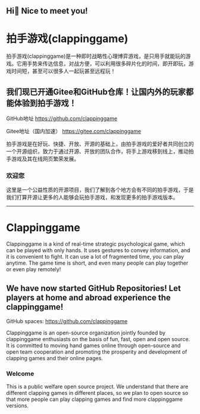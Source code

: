 ## Hi👋 Nice to meet you!
# 拍手游戏(clappinggame)
拍手游戏(clappinggame)是一种即时战略性心理博弈游戏，是只用手就能玩的游戏。它用手势来传达信息，对战方便，可以利用很多碎片化的时间，即开即玩，游戏时间短，甚至可以很多人一起玩甚至远程玩！

## 我们现已开通Gitee和GitHub仓库！让国内外的玩家都能体验到拍手游戏！

GitHub地址 https://github.com/clappinggame

Gitee地址（国内加速） https://gitee.com/clappinggame

拍手游戏是在好玩、快捷、开放、开源的基础上，由拍手游戏的爱好者共同创立的一个开源组织，致力于通过开源、开放的团队合作，将手上游戏移到线上，推动拍手游戏及其在线网页繁荣发展。

### 欢迎您
这里是一个公益性质的开源项目，我们了解到各个地方会有不同的拍手游戏，于是我们打算开源让更多的人能够会玩拍手游戏，和发现更多的拍手游戏版本。

------------------

# Clappinggame

Clappinggame is a kind of real-time strategic psychological game, which can be played with only hands. It uses gestures to convey information, and it is convenient to fight. It can use a lot of fragmented time, you can play anytime. The game time is short, and even many people can play together or even play remotely!

## We have now started GitHub Repositories! Let players at home and abroad experience the clappinggame!

GitHub spaces: https://github.com/clappinggame

Clappinggame is an open-source organization jointly founded by clappinggame enthusiasts on the basis of fun, fast, open and open source. It is committed to moving hand games online through open-source and open team cooperation and promoting the prosperity and development of clapping games and their online pages.

### Welcome

This is a public welfare open source project. We understand that there are different clapping games in different places, so we plan to open source so that more people can play clapping games and find more clappinggame versions.
